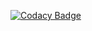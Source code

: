 [![Codacy Badge](https://app.codacy.com/project/badge/Grade/45ce817fe53a49348d885cbaa2ad56de)](https://www.codacy.com/gh/ivanjtm/ivanjtm/dashboard?utm_source=github.com&amp;utm_medium=referral&amp;utm_content=ivanjtm/ivanjtm&amp;utm_campaign=Badge_Grade)
